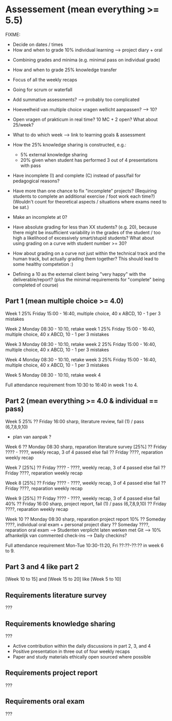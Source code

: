# Assessement (mean everything >= 5.5)

FIXME:

- Decide on dates / times
- How and when to grade 10% individual learning --> project diary + oral
+ Combining grades and minima (e.g. minimal pass on individual grade)
- How and when to grade 25% knowledge transfer
- Focus of all the weekly recaps
- Going for scrum or waterfall
- Add summative assessments? --> probably too complicated
- Hoeveelheid van multiple choice vragen wellicht aanpassen? --> 10?
- Open vragen of prakticum in real time? 10 MC + 2 open? What about 25/week?

- What to do which week --> link to learning goals & assessment
- How the 25% knowledge sharing is constructed, e.g.:
  - 5% external knowledge sharing
  - 20% given when student has performed 3 out of 4 presentations with pass

- Have incomplete (I) and complete (C) instead of pass/fail for pedagogical reasons?
- Have more than one chance to fix "incomplete" projects? (Requiring students to complete an additional exercise / foot work each time?) (Wouldn't count for theoretical aspects / situations where exams need to be sat.)
- Make an incomplete at 0?

- Have absolute grading for less than XX students? (e.g. 20), because there might be insufficient variability in the grades of the student / too high a likelihood of excessively smart/stupid students? What about using grading on a curve with student number >= 30?
- How about grading on a curve not just within the technical track and the human track, but actually grading them together? This should lead to some healthy competetion :)

- Defining a 10 as the external client being "very happy" with the deliverable/report? (plus the minimal requirements for "complete" being completed of course)

## Part 1 (mean multiple choice >= 4.0)

Week 1
25% Friday 15:00 - 16:40, multiple choice, 40 x ABCD, 10 - 1 per 3 mistakes

Week 2
Monday 08:30 - 10:10, retake week 1
25% Friday 15:00 - 16:40, multiple choice, 40 x ABCD, 10 - 1 per 3 mistakes

Week 3
Monday 08:30 - 10:10, retake week 2
25% Friday 15:00 - 16:40, multiple choice, 40 x ABCD, 10 - 1 per 3 mistakes

Week 4
Monday 08:30 - 10:10, retake week 3
25% Friday 15:00 - 16:40, multiple choice, 40 x ABCD, 10 - 1 per 3 mistakes

Week 5
Monday 08:30 - 10:10, retake week 4

Full attendance requirement from 10:30 to 16:40 in week 1 to 4.

## Part 2 (mean everything >= 4.0 & individual == pass)

Week 5
25% ?? Friday 16:00 sharp, literature review, fail (1) / pass (6,7,8,9,10)
+ plan van aanpak ?

Week 6
?? Monday 08:30 sharp, reparation literature survey
[25%] ?? Friday ???? - ????, weekly recap, 3 of 4 passed else fail
?? Friday ????, reparation weekly recap

Week 7
[25%] ?? Friday ???? - ????, weekly recap, 3 of 4 passed else fail
?? Friday ????, reparation weekly recap

Week 8
[25%] ?? Friday ???? - ????, weekly recap, 3 of 4 passed else fail
?? Friday ????, reparation weekly recap

Week 9
[25%] ?? Friday ???? - ????, weekly recap, 3 of 4 passed else fail
40% ?? Friday 16:00 sharp, project report, fail (1) / pass (6,7,8,9,10)
?? Friday ????, reparation weekly recap

Week 10
?? Monday 08:30 sharp, reparation project report
10% ?? Someday ????, individual oral exam + personal project diary
?? Someday ????, reparation oral exam
--> Studenten verplicht laten werken met Git
--> 10% afhankelijk van commented check-ins
--> Daily checkins?

Full attendance requirement Mon-Tue 10:30-11:20, Fri ??:??-??:?? in week 6 to 9.

## Part 3 and 4 like part 2

[Week 10 to 15] and [Week 15 to 20] like [Week 5 to 10]

## Requirements literature survey

???

## Requirements knowledge sharing

???

- Active contribution within the daily discussions in part 2, 3, and 4
- Positive presentation in three out of four weekly recaps
- Paper and study materials ethically open sourced where possible

## Requirements project report

???

## Requirements oral exam

???
